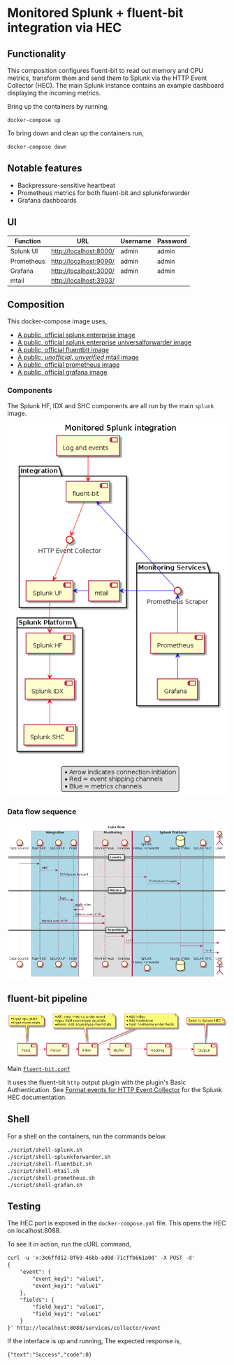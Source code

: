 # Monitored Splunk + fluent-bit integration via HEC

## Functionality

This composition configures fluent-bit to read out memory and CPU metrics,
transform them and send them to Splunk via the HTTP Event Collector (HEC). The
main Splunk instance contains an example dashboard displaying the incoming
metrics.

Bring up the containers by running,

    docker-compose up

To bring down and clean up the containers run,

    docker-compose down

## Notable features

 - Backpressure-sensitive heartbeat
 - Prometheus metrics for both fluent-bit and splunkforwarder
 - Grafana dashboards

## UI   

| Function       | URL                                              | Username  | Password |
|----------------|--------------------------------------------------|-----------|----------|
| Splunk UI      | [http://localhost:8000/](http://localhost:8000/) | admin     | admin    |
| Prometheus     | [http://localhost:9090/](http://localhost:9090/) | admin     | admin    |
| Grafana        | [http://localhost:3000/](http://localhost:3030/) | admin     | admin    |
| mtail          | [http://localhost:3903/](http://localhost:3903/) |           |          |

## Composition

This docker-compose image uses,

 - [A public, official splunk enterprise image](https://hub.docker.com/r/splunk/splunk/)
 - [A public, official splunk enterprise universalforwarder image](https://hub.docker.com/r/splunk/universalforwarder/)
 - [A public, official fluentbit image](https://hub.docker.com/r/fluent/fluent-bit/)
 - [A public, _unofficial, unverified_ mtail image](https://hub.docker.com/r/XXX/mtail/)
 - [A public, official prometheus image](https://hub.docker.com/r/prom/prometheus)
 - [A public, official grafana image](https://hub.docker.com/r/grafana/grafana)

### Components

The Splunk HF, IDX and SHC components are all run by the main `splunk` image.

![fluent-bit Splunk HEC](/resource/splunk-fluentbit-components.png?raw=true "fluent-bit Splunk HEC")

### Data flow sequence

![fluent-bit Splunk HEC](/resource/splunk-fluentbit-sequence.png?raw=true "fluent-bit Splunk HEC")

## fluent-bit pipeline

![fluent-bit pipeline](/resource/fluent-bit-pipeline.png?raw=true "fluent-bit pipeline")

Main [`fluent-bit.conf`](/volumes/fluent-bit-etc/fluent-bit.conf)

It uses the fluent-bit `http` output plugin with the plugin's Basic
Authentication. See [Format events for HTTP Event Collector](https://docs.splunk.com/Documentation/Splunk/7.0.3/Data/FormateventsforHTTPEventCollector)
for the Splunk HEC documentation.

## Shell

For a shell on the containers, run the commands below.

    ./script/shell-splunk.sh
    ./script/shell-splunkforwarder.sh
    ./script/shell-fluentbit.sh
    ./script/shell-mtail.sh
    ./script/shell-prometheus.sh
    ./script/shell-grafan.sh

## Testing

The HEC port is exposed in the `docker-compose.yml` file. This opens the HEC on localhost:8088.

To see it in action, run the cURL command,

```
curl -u 'x:3e6ffd12-0f69-46bb-ad0d-71cffb661a0d' -X POST -d'
{
    "event": {
        "event_key1": "value1",
        "event_key1": "value1"
    },
    "fields": {
        "field_key1": "value1",
        "field_key1": "value1"
    }
}' http://localhost:8088/services/collector/event
```

If the interface is up and running, The expected response is,

```
{"text":"Success","code":0}
```

